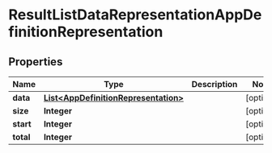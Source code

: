 # ResultListDataRepresentationAppDefinitionRepresentation

## Properties
Name | Type | Description | Notes
------------ | ------------- | ------------- | -------------
**data** | [**List&lt;AppDefinitionRepresentation&gt;**](AppDefinitionRepresentation.md) |  |  [optional]
**size** | **Integer** |  |  [optional]
**start** | **Integer** |  |  [optional]
**total** | **Integer** |  |  [optional]
